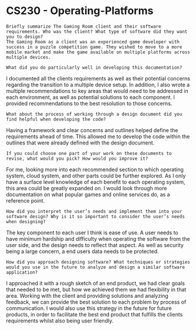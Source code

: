 # CS230 - Operating-Platforms

    Briefly summarize The Gaming Room client and their software requirements. Who was the client? What type of software did they want you to design?
    The Gaming Room as a client was an experienced game developer with success in a puzzle competition game. They wished to move to a more mobile market and make the game available on multiple platforms across multiple devices.
    
    What did you do particularly well in developing this documentation?
I documented all the clients requirements as well as their potential concerns regarding the transition to a multiple device setup. In addition, I also wrote a multiple recommendations to key areas that would need to be addressed in each environment, as well as potential solutions to each component. I provided recommendations to the best resolution to those concerns.
    
    What about the process of working through a design document did you find helpful when developing the code?
Having a framework and clear concerns and outlines helped define the requirements ahead of time. This allowed me to develop the code within the outlines that were already defined with the design document. 
    
    If you could choose one part of your work on these documents to revise, what would you pick? How would you improve it?
For me, looking more into each recommended section to which operating system, cloud system, and other parts could be further explored. As I only have a surface level knowledge of each benefit to each operating system, this area could be greatly expanded on. I would look through more documentation on what popular games and online services do, as a reference point. 
    
    How did you interpret the user’s needs and implement them into your software design? Why is it so important to consider the user’s needs when designing?
The key component to each user I think is ease of use. A user needs to have minimum hardship and difficulty when operating the software from the user side, and the design needs to reflect that aspect. As well as security being a large concern, a end users data needs to be protected.
    
    How did you approach designing software? What techniques or strategies would you use in the future to analyze and design a similar software application?
I approached it with a rough sketch of an end product, we had clear goals that needed to be met, but how we achieved them we had flexibility in that area. Working with the client and providing solutions and analyzing feedback, we can provide the best solution to each problem by process of communication. I would also use this strategy in the future for future products, in order to facilitate the best end product that fulfills the clients requirements whilst also being user friendly. 
    
